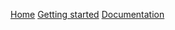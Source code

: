 

  <link type="text/css" rel="stylesheet" href="css/materialize.min.css"  media="screen,projection"/>
  <script type="text/javascript" src="https://code.jquery.com/jquery-2.1.1.min.js"></script>
  <script type="text/javascript" src="js/materialize.min.js"></script>
  <script>
    // Initialize collapse button
    $(".button-collapse").sideNav();
    // Initialize collapsible (uncomment the line below if you use the dropdown variation)
    //$('.collapsible').collapsible();
   </script>
  
  <a href="https://eommer.github.io/EVEWebSite/" class="waves-effect waves-light btn-large">Home</a>
  <a href="https://eommer.github.io/EVEWebSite/GettingStarted" class="waves-effect waves-light btn-large">Getting started</a>
  <a href="doc/index.html" class="waves-effect waves-light btn-large">Documentation</a>
  
